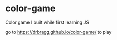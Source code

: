 # color-game
Color game I built while first learning JS

go to https://drbragg.github.io/color-game/ to play
